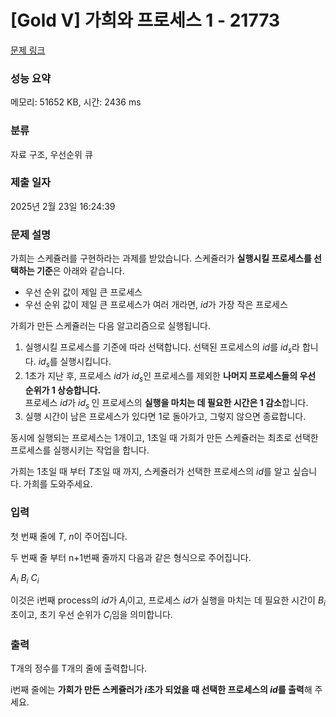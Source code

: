 # [Gold V] 가희와 프로세스 1 - 21773 

[문제 링크](https://www.acmicpc.net/problem/21773) 

### 성능 요약

메모리: 51652 KB, 시간: 2436 ms

### 분류

자료 구조, 우선순위 큐

### 제출 일자

2025년 2월 23일 16:24:39

### 문제 설명

<p>가희는 스케쥴러를 구현하라는 과제를 받았습니다. 스케쥴러가 <strong>실행시킬 프로세스를 선택하는 기준</strong>은 아래와 같습니다.</p>

<ul>
	<li>우선 순위 값이 제일 큰 프로세스</li>
	<li>우선 순위 값이 제일 큰 프로세스가 여러 개라면, <em>id</em>가 가장 작은 프로세스</li>
</ul>

<p>가희가 만든 스케쥴러는 다음 알고리즘으로 실행됩니다.</p>

<ol>
	<li>실행시킬 프로세스를 기준에 따라 선택합니다. 선택된 프로세스의 <em>id</em>를 <em>id<sub>s</sub></em>라 합니다. <em>id</em><sub><em>s</em></sub>를 실행시킵니다.</li>
	<li>1초가 지난 후, 프로세스 <em>id</em>가 <em>id<sub>s</sub></em>인 프로세스를 제외한 <strong>나머지 프로세스들의 우선 순위가 1 상승합니다.</strong> <br>
	프로세스 <em>id</em>가 <em>id<sub>s </sub></em>인 프로세스의 <strong>실행을 마치는 데 필요한 시간은 1 감소</strong>합니다.</li>
	<li>실행 시간이 남은 프로세스가 있다면 1로 돌아가고, 그렇지 않으면 종료합니다.</li>
</ol>

<p>동시에 실행되는 프로세스는 1개이고, 1초일 때 가희가 만든 스케쥴러는 최초로 선택한 프로세스를 실행시키는 작업을 합니다.</p>

<p>가희는 1초일 때 부터 <em>T</em>초일 때 까지, 스케쥴러가 선택한 프로세스의 <em>id</em>를 알고 싶습니다. 가희를 도와주세요.</p>

### 입력 

 <p>첫 번째 줄에 <em>T</em>, <em>n</em>이 주어집니다.</p>

<p>두 번째 줄 부터 n+1번째 줄까지 다음과 같은 형식으로 주어집니다.</p>

<p><em>A<sub>i</sub> B<sub>i</sub> C<sub>i</sub></em></p>

<p>이것은 i번째 process의 <em>id</em>가 <em>A<sub>i</sub></em>이고, 프로세스 <em>id</em>가 실행을 마치는 데 필요한 시간이 <em>B<sub>i</sub></em>초이고, 초기 우선 순위가 <em>C<sub>i</sub></em>임을 의미합니다.</p>

### 출력 

 <p>T개의 정수를 T개의 줄에 출력합니다.</p>

<p>i번째 줄에는 <strong>가희가 만든 스케쥴러가 <em>i</em>초가 되었을 때 선택한 프로세스의 <em>id</em>를 출력</strong>해 주세요.</p>

